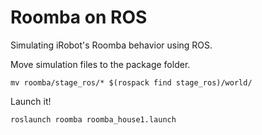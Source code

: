 # Roomba on ROS

Simulating iRobot's Roomba behavior using ROS.

Move simulation files to the package folder.
```
mv roomba/stage_ros/* $(rospack find stage_ros)/world/
```

Launch it!
```
roslaunch roomba roomba_house1.launch
```

